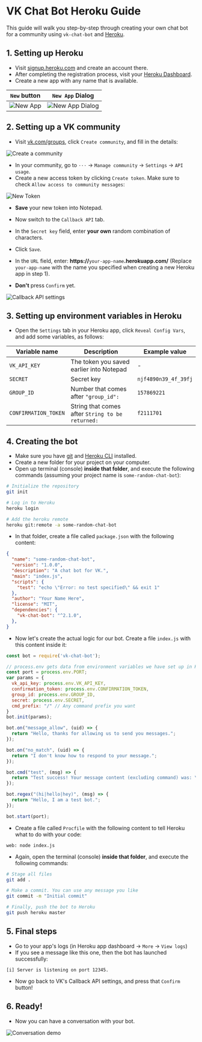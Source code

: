 # VK Chat Bot Heroku Guide
This guide will walk you step-by-step through creating your own chat bot for a community using `vk-chat-bot` and [Heroku](https://heroku.com).

## 1. Setting up Heroku
- Visit [signup.heroku.com](https://signup.heroku.com/) and create an account there.
- After completing the registration process, visit your [Heroku Dashboard](https://dashboard.heroku.com/apps).
- Create a new app with any name that is available.

`New` button | `New App` Dialog
--- | ---
![New App](img/new-app.png) | ![New App Dialog](img/new-app-dialog.png)

## 2. Setting up a VK community
- Visit [vk.com/groups](https://vk.com/groups), click `Create community`, and fill in the details:

![Create a community](img/new-community.png)

- In your community, go to `⋅⋅⋅` -> `Manage community` -> `Settings` -> `API usage`.
- Create a new access token by clicking `Create token`. Make sure to check `Allow access to community messages`:

![New Token](img/new-token.png)

- **Save** your new token into Notepad.


- Now switch to the `Callback API` tab.
- In the `Secret key` field, enter **your own** random combination of characters.
- Click `Save`.


- In the `URL` field, enter: **https://**`your-app-name`**.herokuapp.com/** (Replace `your-app-name` with the name you specified when creating a new Heroku app in step 1).
- **Don't** press `Confirm` yet.

![Callback API settings](img/callback-api.png)

## 3. Setting up environment variables in Heroku

- Open the `Settings` tab in your Heroku app, click `Reveal Config Vars`, and add some variables, as follows:

Variable name | Description | Example value
--- | --- | ---
`VK_API_KEY` | The token you saved earlier into Notepad | -
`SECRET` | Secret key | `njf4890n39_4f_39fj`
`GROUP_ID` | Number that comes after `"group_id":` | `157869221`
`CONFIRMATION_TOKEN` | String that comes after `String to be returned:` | `f2111701`

## 4. Creating the bot

- Make sure you have [git](https://git-scm.com/book/en/v2/Getting-Started-Installing-Git) and [Heroku CLI](https://devcenter.heroku.com/articles/heroku-cli#download-and-install) installed.
- Create a new folder for your project on your computer.
- Open up terminal (console) **inside that folder**, and execute the following commands (assuming your project name is `some-random-chat-bot`):

```bash
# Initialize the repository
git init

# Log in to Heroku
heroku login

# Add the heroku remote
heroku git:remote -a some-random-chat-bot
```

- In that folder, create a file called `package.json` with the following content:

```json
{
  "name": "some-random-chat-bot",
  "version": "1.0.0",
  "description": "A chat bot for VK.",
  "main": "index.js",
  "scripts": {
    "test": "echo \"Error: no test specified\" && exit 1"
  },
  "author": "Your Name Here",
  "license": "MIT",
  "dependencies": {
    "vk-chat-bot": "^2.1.0",
  },
}

```

- Now let's create the actual logic for our bot. Create a file `index.js` with this content inside it:

```js
const bot = require('vk-chat-bot');

// process.env gets data from environment variables we have set up in Heroku
const port = process.env.PORT;
var params = {
  vk_api_key: process.env.VK_API_KEY,
  confirmation_token: process.env.CONFIRMATION_TOKEN,
  group_id: process.env.GROUP_ID,
  secret: process.env.SECRET,
  cmd_prefix: "/" // Any command prefix you want
}
bot.init(params);

bot.on("message_allow", (uid) => {
  return "Hello, thanks for allowing us to send you messages.";
});

bot.on("no_match", (uid) => {
  return "I don't know how to respond to your message.";
});

bot.cmd("test", (msg) => {
  return "Test success! Your message content (excluding command) was: \"" + msg + "\".";
});

bot.regex("(hi|hello|hey)", (msg) => {
  return "Hello, I am a test bot.";
});

bot.start(port);
```

- Create a file called `Procfile` with the following content to tell Heroku what to do with your code:

```
web: node index.js
```

- Again, open the terminal (console) **inside that folder**, and execute the following commands:

```bash
# Stage all files
git add .

# Make a commit. You can use any message you like
git commit -m "Initial commit"

# Finally, push the bot to Heroku
git push heroku master
```

## 5. Final steps
- Go to your app's logs (in Heroku app dashboard -> `More` -> `View logs`)
- If you see a message like this one, then the bot has launched successfully:
```
[i] Server is listening on port 12345.
```
- Now go back to VK's Callback API settings, and press that `Confirm` button!

## 6. Ready!
- Now you can have a conversation with your bot.

![Conversation demo](img/conversation-demo.png)
